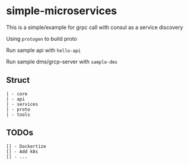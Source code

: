 # simple-microservices

This is a simple/example for grpc call with consul as a service discovery

Using `protogen` to build proto

Run sample api with `hello-api`

Run sample dms/grcp-server with `sample-dms`

## Struct
```
| - core 
| - api
| - services
| - proto
| - tools
```

## TODOs
```
[] - Dockertize
[] - Add k8s
[] - ...
```
